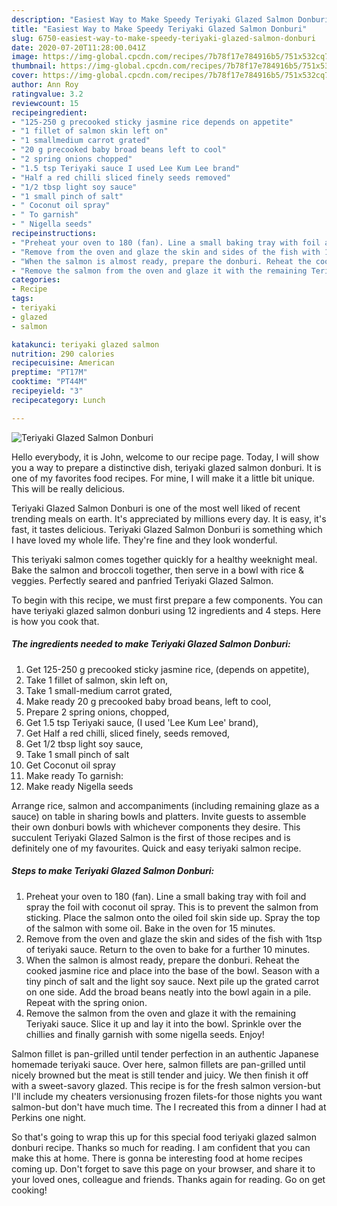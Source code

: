 ```yaml
---
description: "Easiest Way to Make Speedy Teriyaki Glazed Salmon Donburi"
title: "Easiest Way to Make Speedy Teriyaki Glazed Salmon Donburi"
slug: 6750-easiest-way-to-make-speedy-teriyaki-glazed-salmon-donburi
date: 2020-07-20T11:28:00.041Z
image: https://img-global.cpcdn.com/recipes/7b78f17e784916b5/751x532cq70/teriyaki-glazed-salmon-donburi-recipe-main-photo.jpg
thumbnail: https://img-global.cpcdn.com/recipes/7b78f17e784916b5/751x532cq70/teriyaki-glazed-salmon-donburi-recipe-main-photo.jpg
cover: https://img-global.cpcdn.com/recipes/7b78f17e784916b5/751x532cq70/teriyaki-glazed-salmon-donburi-recipe-main-photo.jpg
author: Ann Roy
ratingvalue: 3.2
reviewcount: 15
recipeingredient:
- "125-250 g precooked sticky jasmine rice depends on appetite"
- "1 fillet of salmon skin left on"
- "1 smallmedium carrot grated"
- "20 g precooked baby broad beans left to cool"
- "2 spring onions chopped"
- "1.5 tsp Teriyaki sauce I used Lee Kum Lee brand"
- "Half a red chilli sliced finely seeds removed"
- "1/2 tbsp light soy sauce"
- "1 small pinch of salt"
- " Coconut oil spray"
- " To garnish"
- " Nigella seeds"
recipeinstructions:
- "Preheat your oven to 180 (fan). Line a small baking tray with foil and spray the foil with coconut oil spray. This is to prevent the salmon from sticking. Place the salmon onto the oiled foil skin side up. Spray the top of the salmon with some oil. Bake in the oven for 15 minutes."
- "Remove from the oven and glaze the skin and sides of the fish with 1tsp of teriyaki sauce. Return to the oven to bake for a further 10 minutes."
- "When the salmon is almost ready, prepare the donburi. Reheat the cooked jasmine rice and place into the base of the bowl. Season with a tiny pinch of salt and the light soy sauce. Next pile up the grated carrot on one side. Add the broad beans neatly into the bowl again in a pile. Repeat with the spring onion."
- "Remove the salmon from the oven and glaze it with the remaining Teriyaki sauce. Slice it up and lay it into the bowl. Sprinkle over the chillies and finally garnish with some nigella seeds. Enjoy!"
categories:
- Recipe
tags:
- teriyaki
- glazed
- salmon

katakunci: teriyaki glazed salmon 
nutrition: 290 calories
recipecuisine: American
preptime: "PT17M"
cooktime: "PT44M"
recipeyield: "3"
recipecategory: Lunch

---
```



![Teriyaki Glazed Salmon Donburi](https://img-global.cpcdn.com/recipes/7b78f17e784916b5/751x532cq70/teriyaki-glazed-salmon-donburi-recipe-main-photo.jpg)

Hello everybody, it is John, welcome to our recipe page. Today, I will show you a way to prepare a distinctive dish, teriyaki glazed salmon donburi. It is one of my favorites food recipes. For mine, I will make it a little bit unique. This will be really delicious.

Teriyaki Glazed Salmon Donburi is one of the most well liked of recent trending meals on earth. It's appreciated by millions every day. It is easy, it's fast, it tastes delicious. Teriyaki Glazed Salmon Donburi is something which I have loved my whole life. They're fine and they look wonderful.

This teriyaki salmon comes together quickly for a healthy weeknight meal. Bake the salmon and broccoli together, then serve in a bowl with rice &amp; veggies. Perfectly seared and panfried Teriyaki Glazed Salmon.


To begin with this recipe, we must first prepare a few components. You can have teriyaki glazed salmon donburi using 12 ingredients and 4 steps. Here is how you cook that.

<!--inarticleads1-->

##### The ingredients needed to make Teriyaki Glazed Salmon Donburi:

1. Get 125-250 g precooked sticky jasmine rice, (depends on appetite),
1. Take 1 fillet of salmon, skin left on,
1. Take 1 small-medium carrot grated,
1. Make ready 20 g precooked baby broad beans, left to cool,
1. Prepare 2 spring onions, chopped,
1. Get 1.5 tsp Teriyaki sauce, (I used &#39;Lee Kum Lee&#39; brand),
1. Get Half a red chilli, sliced finely, seeds removed,
1. Get 1/2 tbsp light soy sauce,
1. Take 1 small pinch of salt
1. Get  Coconut oil spray
1. Make ready  To garnish:
1. Make ready  Nigella seeds


Arrange rice, salmon and accompaniments (including remaining glaze as a sauce) on table in sharing bowls and platters. Invite guests to assemble their own donburi bowls with whichever components they desire. This succulent Teriyaki Glazed Salmon is the first of those recipes and is definitely one of my favourites. Quick and easy teriyaki salmon recipe. 

<!--inarticleads2-->

##### Steps to make Teriyaki Glazed Salmon Donburi:

1. Preheat your oven to 180 (fan). Line a small baking tray with foil and spray the foil with coconut oil spray. This is to prevent the salmon from sticking. Place the salmon onto the oiled foil skin side up. Spray the top of the salmon with some oil. Bake in the oven for 15 minutes.
1. Remove from the oven and glaze the skin and sides of the fish with 1tsp of teriyaki sauce. Return to the oven to bake for a further 10 minutes.
1. When the salmon is almost ready, prepare the donburi. Reheat the cooked jasmine rice and place into the base of the bowl. Season with a tiny pinch of salt and the light soy sauce. Next pile up the grated carrot on one side. Add the broad beans neatly into the bowl again in a pile. Repeat with the spring onion.
1. Remove the salmon from the oven and glaze it with the remaining Teriyaki sauce. Slice it up and lay it into the bowl. Sprinkle over the chillies and finally garnish with some nigella seeds. Enjoy!


Salmon fillet is pan-grilled until tender perfection in an authentic Japanese homemade teriyaki sauce. Over here, salmon fillets are pan-grilled until nicely browned but the meat is still tender and juicy. We then finish it off with a sweet-savory glazed. This recipe is for the fresh salmon version-but I&#39;ll include my cheaters versionusing frozen filets-for those nights you want salmon-but don&#39;t have much time. The I recreated this from a dinner I had at Perkins one night. 

So that's going to wrap this up for this special food teriyaki glazed salmon donburi recipe. Thanks so much for reading. I am confident that you can make this at home. There is gonna be interesting food at home recipes coming up. Don't forget to save this page on your browser, and share it to your loved ones, colleague and friends. Thanks again for reading. Go on get cooking!

